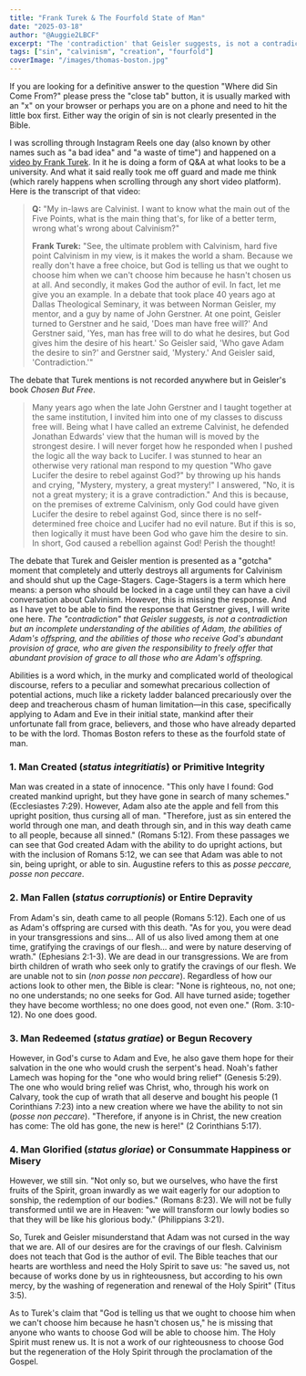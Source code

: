 ```yaml
---
title: "Frank Turek & The Fourfold State of Man"
date: "2025-03-18"
author: "@Auggie2LBCF"
excerpt: "The 'contradiction' that Geisler suggests, is not a contradiction but an incomplete understanding of the abilities of Adam, the abilities of Adam's offspring, and the abilities of those who receive God's abundant provision of grace, who are given the responsibility to freely offer that abundant provision of grace to all those who are Adam's offspring."
tags: ["sin", "calvinism", "creation", "fourfold"]
coverImage: "/images/thomas-boston.jpg"
---
```


If you are looking for a definitive answer to the question "Where did Sin Come From?" please press the "close tab" button, it is usually marked with an "x" on your browser or perhaps you are on a phone and need to hit the little box first. Either way the origin of sin is not clearly presented in the Bible.

I was scrolling throu[]()gh Instagram Reels one day (also known by other names such as "a bad idea" and "a waste of time") and happened on a [video by Frank Turek](https://youtube.com/shorts/qdiW5dtOkgo?si=YuiUgg5uZwkzcuD3). In it he is doing a form of Q&A at what looks to be a university. And what it said really took me off guard and made me think (which rarely happens when scrolling through any short video platform). Here is the transcript of that video:

> **Q:** "My in-laws are Calvinist. I want to know what the main out of the Five Points, what is the main thing that's, for like of a better term, wrong what's wrong about Calvinism?"
> 
> **Frank Turek:** "See, the ultimate problem with Calvinism, hard five point Calvinism in my view, is it makes the world a sham. Because we really don't have a free choice, but God is telling us that we ought to choose him when we can't choose him because he hasn't chosen us at all. And secondly, it makes God the author of evil. In fact, let me give you an example. In a debate that took place 40 years ago at Dallas Theological Seminary, it was between Norman Geisler, my mentor, and a guy by name of John Gerstner. At one point, Geisler turned to Gerstner and he said, 'Does man have free will?' And Gerstner said, 'Yes, man has free will to do what he desires, but God gives him the desire of his heart.' So Geisler said, 'Who gave Adam the desire to sin?' and Gerstner said, 'Mystery.' And Geisler said, 'Contradiction.'"

The debate that Turek mentions is not recorded anywhere but in Geisler's book *Chosen But Free*.

>  Many years ago when the late John Gerstner and I taught together at the same institution, I invited him into one of my classes to discuss free will. Being what I have called an extreme Calvinist, he defended Jonathan Edwards' view that the human will is moved by the strongest desire. I will never forget how he responded when I pushed the logic all the way back to Lucifer. I was stunned to hear an otherwise very rational man respond to my question "Who gave Lucifer the desire to rebel against God?" by throwing up his hands and crying, "Mystery, mystery, a great mystery!" I answered, "No, it is not a great mystery; it is a grave contradiction." And this is because, on the premises of extreme Calvinism, only God could have given Lucifer the desire to rebel against God, since there is no self-determined free choice and Lucifer had no evil nature. But if this is so, then logically it must have been God who gave him the desire to sin. In short, God caused a rebellion against God! Perish the thought!

The debate that Turek and Geisler mention is presented as a "gotcha" moment that completely and utterly destroys all arguments for Calvinism and should shut up the Cage-Stagers. Cage-Stagers is a term which here means: a person who should be locked in a cage until they can have a civil conversation about Calvinism. However, this is missing the response. And as I have yet to be able to find the response that Gerstner gives, I will write one here. *The "contradiction" that Geisler suggests, is not a contradiction but an incomplete understanding of the abilities of Adam, the abilities of Adam's offspring, and the abilities of those who receive God's abundant provision of grace, who are given the responsibility to freely offer that abundant provision of grace to all those who are Adam's offspring.* 

Abilities is a word which, in the murky and complicated world of theological discourse, refers to a peculiar and somewhat precarious collection of potential actions, much like a rickety ladder balanced precariously over the deep and treacherous chasm of human limitation—in this case, specifically applying to Adam and Eve in their initial state, mankind after their unfortunate fall from grace, believers, and those who have already departed to be with the lord. Thomas Boston refers to these as the fourfold state of man.

### 1. Man Created (*status integritiatis*) or Primitive Integrity
Man was created in a state of innocence. "This only have I found: God created mankind upright, but they have gone in search of many schemes." (Ecclesiastes 7:29). However, Adam also ate the apple and fell from this upright position, thus cursing all of man. "Therefore, just as sin entered the world through one man, and death through sin, and in this way death came to all people, because all sinned." (Romans 5:12). From these passages we can see that God created Adam with the ability to do upright actions, but with the inclusion of Romans 5:12, we can see that Adam was able to not sin, being upright, or able to sin. Augustine refers to this as *posse peccare, posse non peccare*.

### 2. Man Fallen (*status corruptionis*) or Entire Depravity
From Adam's sin, death came to all people (Romans 5:12). Each one of us as Adam's offspring are cursed with this death. "As for you, you were dead in your transgressions and sins... All of us also lived among them at one time, gratifying the cravings of our flesh... and were by nature deserving of wrath." (Ephesians 2:1-3). We are dead in our transgressions. We are from birth children of wrath who seek only to gratify the cravings of our flesh. We are unable not to sin (*non posse non peccare*). Regardless of how our actions look to other men, the Bible is clear: "None is righteous, no, not one; no one understands; no one seeks for God. All have turned aside; together they have become worthless; no one does good, not even one." (Rom. 3:10-12). No one does good.

### 3. Man Redeemed (*status gratiae*) or Begun Recovery
However, in God's curse to Adam and Eve, he also gave them hope for their salvation in the one who would crush the serpent's head. Noah's father Lamech was hoping for the "one who would bring relief" (Genesis 5:29). The one who would bring relief was Christ, who, through his work on Calvary, took the cup of wrath that all deserve and bought his people (1 Corinthians 7:23) into a new creation where we have the ability to not sin (*posse non peccare*). "Therefore, if anyone is in Christ, the new creation has come: The old has gone, the new is here!" (2 Corinthians 5:17). 

### 4. Man Glorified (*status gloriae*) or Consummate Happiness or Misery
However, we still sin. "Not only so, but we ourselves, who have the first fruits of the Spirit, groan inwardly as we wait eagerly for our adoption to sonship, the redemption of our bodies." (Romans 8:23). We will not be fully transformed until we are in Heaven: "we will transform our lowly bodies so that they will be like his glorious body." (Philippians 3:21).

So, Turek and Geisler misunderstand that Adam was not cursed in the way that we are. All of our desires are for the cravings of our flesh. Calvinism does not teach that God is the author of evil. The Bible teaches that our hearts are worthless and need the Holy Spirit to save us: "he saved us, not because of works done by us in righteousness, but according to his own mercy, by the washing of regeneration and renewal of the Holy Spirit" (Titus 3:5).

As to Turek's claim that "God is telling us that we ought to choose him when we can't choose him because he hasn't chosen us," he is missing that anyone who wants to choose God will be able to choose him. The Holy Spirit must renew us. It is not a work of our righteousness to choose God but the regeneration of the Holy Spirit through the proclamation of the Gospel.